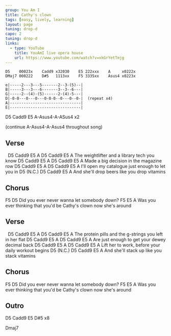 ```yaml
---
group: You Am I
title: Cathy's clown
tags: [easy, lively, learning]
layout: page
tuning: drop-d
capo: 2
tuning: drop-d
links:
  - type: YouTube
    title: YouAmI live opera house
    url: https://www.youtube.com/watch?v=xkGrYetTmjg
---
```


```chordpro
D5    00023x    Cadd9 x32030    E5 222xxx    A     x0222x
DMaj7 000222    D#5   1113xx    F5 3335xx    Asus4 x0223x
 
e|-----2---3---5-------2--3-(5)--|
B|-----3---3---6-------3--3--6---|
G|-----2--(4)-(5)------2-(4)-5---|
D|-0-0---0---0---0-0-0--0---0--0-|  (repeat x4)
A|-------------------------------|
E|-------------------------------|
```

D5   Cadd9    E5    A-Asus4-A-ASus4    x2

(continue A-Asus4-A-Asus4 throughout song)

## Verse

&nbsp;   D5     Cadd9       E5      A        D5   Cadd9  E5   A
The weightlifter and a library tech you know
D5    Cadd9  E5             A      D5   Cadd9  E5   A
Made a big decision in the magazine row
      D5     Cadd9     E5              A      D5   Cadd9  E5   A
I'll open my catalogue just enough to let you in
     D5 (N.C.)                          D5  Cadd9 E5  A
And she'll drop beers like you drop vitamins

## Chorus

F5                                     D5
Did you ever never wanna let somebody down?
F5                                           E5                A
Was you ever thinking that you'd be Cathy's clown now she's around

## Verse

&nbsp;   D5      Cadd9         E5             A          D5  Cadd9  E5   A
The protein pills and the g-strings you left in her flat
    D5   Cadd9     E5              A       D5  Cadd9  E5   A
Are just enough to get your dewey decimal back
D5         Cadd9     E5             A          D5  Cadd9  E5   A
Lift her to work, before your daily workout begins
     D5 (N.C.)                          D5  Cadd9  E5   A
And she'll stack up like you stack vitamins

## Chorus

F5                                     D5
Did you ever never wanna let somebody down?
F5                                           E5                A
Was you ever thinking that you'd be Cathy's clown now she's around

## Outro

D5  Cadd9  E5  D#5     x8

Dmaj7
